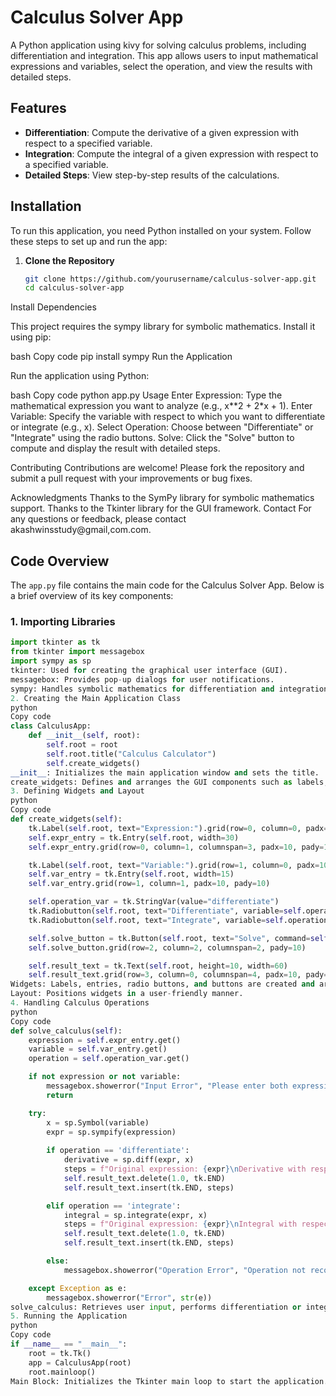 # Calculus Solver App

A Python application using kivy for solving calculus problems, including differentiation and integration. This app allows users to input mathematical expressions and variables, select the operation, and view the results with detailed steps.

## Features

- **Differentiation**: Compute the derivative of a given expression with respect to a specified variable.
- **Integration**: Compute the integral of a given expression with respect to a specified variable.
- **Detailed Steps**: View step-by-step results of the calculations.

## Installation

To run this application, you need Python installed on your system. Follow these steps to set up and run the app:

1. **Clone the Repository**

   ```bash
   git clone https://github.com/yourusername/calculus-solver-app.git
   cd calculus-solver-app
Install Dependencies

This project requires the sympy library for symbolic mathematics. Install it using pip:

bash
Copy code
pip install sympy
Run the Application

Run the application using Python:

bash
Copy code
python app.py
Usage
Enter Expression: Type the mathematical expression you want to analyze (e.g., x**2 + 2*x + 1).
Enter Variable: Specify the variable with respect to which you want to differentiate or integrate (e.g., x).
Select Operation: Choose between "Differentiate" or "Integrate" using the radio buttons.
Solve: Click the "Solve" button to compute and display the result with detailed steps.

Contributing
Contributions are welcome! Please fork the repository and submit a pull request with your improvements or bug fixes.

Acknowledgments
Thanks to the SymPy library for symbolic mathematics support.
Thanks to the Tkinter library for the GUI framework.
Contact
For any questions or feedback, please contact akashwinsstudy@gmail,com.com.
## Code Overview

The `app.py` file contains the main code for the Calculus Solver App. Below is a brief overview of its key components:

### 1. Importing Libraries

```python
import tkinter as tk
from tkinter import messagebox
import sympy as sp
tkinter: Used for creating the graphical user interface (GUI).
messagebox: Provides pop-up dialogs for user notifications.
sympy: Handles symbolic mathematics for differentiation and integration.
2. Creating the Main Application Class
python
Copy code
class CalculusApp:
    def __init__(self, root):
        self.root = root
        self.root.title("Calculus Calculator")
        self.create_widgets()
__init__: Initializes the main application window and sets the title.
create_widgets: Defines and arranges the GUI components such as labels, entries, buttons, and text fields.
3. Defining Widgets and Layout
python
Copy code
def create_widgets(self):
    tk.Label(self.root, text="Expression:").grid(row=0, column=0, padx=10, pady=10)
    self.expr_entry = tk.Entry(self.root, width=30)
    self.expr_entry.grid(row=0, column=1, columnspan=3, padx=10, pady=10)

    tk.Label(self.root, text="Variable:").grid(row=1, column=0, padx=10, pady=10)
    self.var_entry = tk.Entry(self.root, width=15)
    self.var_entry.grid(row=1, column=1, padx=10, pady=10)

    self.operation_var = tk.StringVar(value="differentiate")
    tk.Radiobutton(self.root, text="Differentiate", variable=self.operation_var, value="differentiate").grid(row=2, column=0, padx=10, pady=10)
    tk.Radiobutton(self.root, text="Integrate", variable=self.operation_var, value="integrate").grid(row=2, column=1, padx=10, pady=10)

    self.solve_button = tk.Button(self.root, text="Solve", command=self.solve_calculus)
    self.solve_button.grid(row=2, column=2, columnspan=2, pady=10)

    self.result_text = tk.Text(self.root, height=10, width=60)
    self.result_text.grid(row=3, column=0, columnspan=4, padx=10, pady=10)
Widgets: Labels, entries, radio buttons, and buttons are created and arranged in a grid layout.
Layout: Positions widgets in a user-friendly manner.
4. Handling Calculus Operations
python
Copy code
def solve_calculus(self):
    expression = self.expr_entry.get()
    variable = self.var_entry.get()
    operation = self.operation_var.get()

    if not expression or not variable:
        messagebox.showerror("Input Error", "Please enter both expression and variable.")
        return

    try:
        x = sp.Symbol(variable)
        expr = sp.sympify(expression)
        
        if operation == 'differentiate':
            derivative = sp.diff(expr, x)
            steps = f"Original expression: {expr}\nDerivative with respect to {variable}: {derivative}\n"
            self.result_text.delete(1.0, tk.END)
            self.result_text.insert(tk.END, steps)

        elif operation == 'integrate':
            integral = sp.integrate(expr, x)
            steps = f"Original expression: {expr}\nIntegral with respect to {variable}: {integral}\n"
            self.result_text.delete(1.0, tk.END)
            self.result_text.insert(tk.END, steps)

        else:
            messagebox.showerror("Operation Error", "Operation not recognized. Please choose 'differentiate' or 'integrate'.")

    except Exception as e:
        messagebox.showerror("Error", str(e))
solve_calculus: Retrieves user input, performs differentiation or integration based on the selected operation, and displays results.
5. Running the Application
python
Copy code
if __name__ == "__main__":
    root = tk.Tk()
    app = CalculusApp(root)
    root.mainloop()
Main Block: Initializes the Tkinter main loop to start the application.
